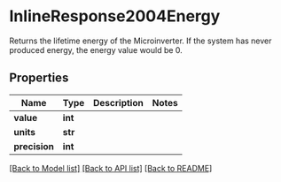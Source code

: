 # InlineResponse2004Energy

Returns the lifetime energy of the Microinverter. If the system has never produced energy, the energy value would be 0.

## Properties
Name | Type | Description | Notes
------------ | ------------- | ------------- | -------------
**value** | **int** |  | 
**units** | **str** |  | 
**precision** | **int** |  | 

[[Back to Model list]](../README.md#documentation-for-models) [[Back to API list]](../README.md#documentation-for-api-endpoints) [[Back to README]](../README.md)


